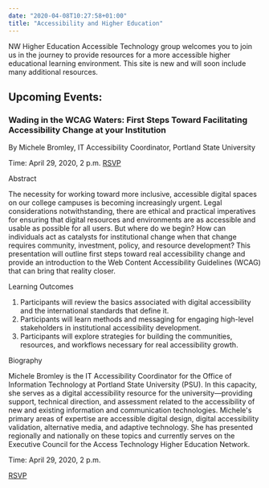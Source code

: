 ```yaml
---
date: "2020-04-08T10:27:58+01:00"
title: "Accessibility and Higher Education"
---
```


NW Higher Education Accessible Technology group welcomes you to join us in the journey to provide resources for a more accessible higher educational learning environment. This site is new and will soon include many additional resources.


## Upcoming Events:

### Wading in the WCAG Waters: First Steps Toward Facilitating Accessibility Change at your Institution

By Michele Bromley, IT Accessibility Coordinator, Portland State University

Time: April 29, 2020, 2 p.m.  [RSVP](https://zoom.us/meeting/register/upAudOuurzIqxMtRFGjzg9o6TQMV6AV1XQ)

Abstract

The necessity for working toward more inclusive, accessible digital spaces on our college campuses is becoming increasingly urgent. Legal considerations notwithstanding, there are ethical and practical imperatives for ensuring that digital resources and environments are as accessible and usable as possible for all users. But where do we begin? How can individuals act as catalysts for institutional change when that change requires community, investment, policy, and resource development? This presentation will outline first steps toward real accessibility change and provide an introduction to the Web Content Accessibility Guidelines (WCAG) that can bring that reality closer.


Learning Outcomes

1. Participants will review the basics associated with digital accessibility and the international standards that define it.
2. Participants will learn methods and messaging for engaging high-level stakeholders in institutional accessibility development.
3. Participants will explore strategies for building the communities, resources, and workflows necessary for real accessibility growth.


Biography

Michele Bromley is the IT Accessibility Coordinator for the Office of Information Technology at Portland State University (PSU). In this capacity, she serves as a digital accessibility resource for the university—providing support, technical direction, and assessment related to the accessibility of new and existing information and communication technologies. Michele's primary areas of expertise are accessible digital design, digital accessibility validation, alternative media, and adaptive technology. She has presented regionally and nationally on these topics and currently serves on the Executive Council for the Access Technology Higher Education Network.


Time: April 29, 2020, 2 p.m.

[RSVP](https://zoom.us/meeting/register/upAudOuurzIqxMtRFGjzg9o6TQMV6AV1XQ)